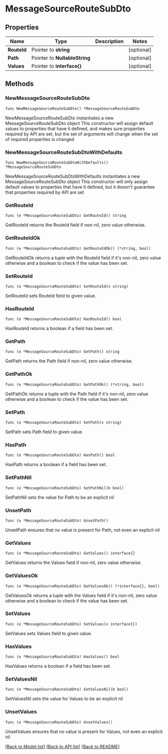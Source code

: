 # MessageSourceRouteSubDto

## Properties

Name | Type | Description | Notes
------------ | ------------- | ------------- | -------------
**RouteId** | Pointer to **string** |  | [optional] 
**Path** | Pointer to **NullableString** |  | [optional] 
**Values** | Pointer to **interface{}** |  | [optional] 

## Methods

### NewMessageSourceRouteSubDto

`func NewMessageSourceRouteSubDto() *MessageSourceRouteSubDto`

NewMessageSourceRouteSubDto instantiates a new MessageSourceRouteSubDto object
This constructor will assign default values to properties that have it defined,
and makes sure properties required by API are set, but the set of arguments
will change when the set of required properties is changed

### NewMessageSourceRouteSubDtoWithDefaults

`func NewMessageSourceRouteSubDtoWithDefaults() *MessageSourceRouteSubDto`

NewMessageSourceRouteSubDtoWithDefaults instantiates a new MessageSourceRouteSubDto object
This constructor will only assign default values to properties that have it defined,
but it doesn't guarantee that properties required by API are set

### GetRouteId

`func (o *MessageSourceRouteSubDto) GetRouteId() string`

GetRouteId returns the RouteId field if non-nil, zero value otherwise.

### GetRouteIdOk

`func (o *MessageSourceRouteSubDto) GetRouteIdOk() (*string, bool)`

GetRouteIdOk returns a tuple with the RouteId field if it's non-nil, zero value otherwise
and a boolean to check if the value has been set.

### SetRouteId

`func (o *MessageSourceRouteSubDto) SetRouteId(v string)`

SetRouteId sets RouteId field to given value.

### HasRouteId

`func (o *MessageSourceRouteSubDto) HasRouteId() bool`

HasRouteId returns a boolean if a field has been set.

### GetPath

`func (o *MessageSourceRouteSubDto) GetPath() string`

GetPath returns the Path field if non-nil, zero value otherwise.

### GetPathOk

`func (o *MessageSourceRouteSubDto) GetPathOk() (*string, bool)`

GetPathOk returns a tuple with the Path field if it's non-nil, zero value otherwise
and a boolean to check if the value has been set.

### SetPath

`func (o *MessageSourceRouteSubDto) SetPath(v string)`

SetPath sets Path field to given value.

### HasPath

`func (o *MessageSourceRouteSubDto) HasPath() bool`

HasPath returns a boolean if a field has been set.

### SetPathNil

`func (o *MessageSourceRouteSubDto) SetPathNil(b bool)`

 SetPathNil sets the value for Path to be an explicit nil

### UnsetPath
`func (o *MessageSourceRouteSubDto) UnsetPath()`

UnsetPath ensures that no value is present for Path, not even an explicit nil
### GetValues

`func (o *MessageSourceRouteSubDto) GetValues() interface{}`

GetValues returns the Values field if non-nil, zero value otherwise.

### GetValuesOk

`func (o *MessageSourceRouteSubDto) GetValuesOk() (*interface{}, bool)`

GetValuesOk returns a tuple with the Values field if it's non-nil, zero value otherwise
and a boolean to check if the value has been set.

### SetValues

`func (o *MessageSourceRouteSubDto) SetValues(v interface{})`

SetValues sets Values field to given value.

### HasValues

`func (o *MessageSourceRouteSubDto) HasValues() bool`

HasValues returns a boolean if a field has been set.

### SetValuesNil

`func (o *MessageSourceRouteSubDto) SetValuesNil(b bool)`

 SetValuesNil sets the value for Values to be an explicit nil

### UnsetValues
`func (o *MessageSourceRouteSubDto) UnsetValues()`

UnsetValues ensures that no value is present for Values, not even an explicit nil

[[Back to Model list]](../README.md#documentation-for-models) [[Back to API list]](../README.md#documentation-for-api-endpoints) [[Back to README]](../README.md)


